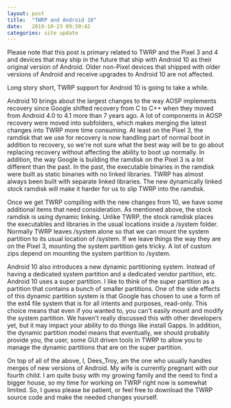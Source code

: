 ```yaml
---
layout: post
title:  "TWRP and Android 10"
date:   2019-10-23 09:39:42
categories: site update
---
```


Please note that this post is primary related to TWRP and the Pixel 3 and 4 and devices that may ship in the future that ship with Android 10 as their original version of Android. Older non-Pixel devices that shipped with older versions of Android and receive upgrades to Android 10 are not affected.

Long story short, TWRP support for Android 10 is going to take a while.

Android 10 brings about the largest changes to the way AOSP implements recovery since Google shifted recovery from C to C++ when they moved from Android 4.0 to 4.1 more than 7 years ago. A lot of components in AOSP recovery were moved into subfolders, which makes merging the latest changes into TWRP more time consuming. At least on the Pixel 3, the ramdisk that we use for recovery is now handling part of normal boot in addition to recovery, so we're not sure what the best way will be to go about replacing recovery without affecting the ability to boot up normally. In addition, the way Google is building the ramdisk on the Pixel 3 is a lot different than the past. In the past, the executable binaries in the ramdisk were built as static binaries with no linked libraries. TWRP has almost always been built with separate linked libraries. The new dynamically linked stock ramdisk will make it harder for us to slip TWRP into the ramdisk.

Once we get TWRP compiling with the new changes from 10, we have some additional items that need consideration. As mentioned above, the stock ramdisk is using dynamic linking. Unlike TWRP, the stock ramdisk places the executables and libraries in the usual locations inside a /system folder. Normally TWRP leaves /system alone so that we can mount the system partition to its usual location of /system. If we leave things the way they are on the Pixel 3, mounting the system partition gets tricky. A lot of custom zips depend on mounting the system partition to /system.

Android 10 also introduces a new dynamic partitioning system. Instead of having a dedicated system partition and a dedicated vendor partition, etc. Android 10 uses a super partition. I like to think of the super partition as a partition that contains a bunch of smaller partitions. One of the side effects of this dynamic partition system is that Google has chosen to use a form of the ext4 file system that is for all intents and purposes, read-only. This choice means that even if you wanted to, you can't easily mount and modify the system partition. We haven't really discussed this with other developers yet, but it may impact your ability to do things like install Gapps. In addition, the dynamic partition model means that eventually, we should probably provide you, the user, some GUI driven tools in TWRP to allow you to manage the dynamic partitions that are on the super partition.

On top of all of the above, I, Dees_Troy, am the one who usually handles merges of new versions of Android. My wife is currently pregnant with our fourth child. I am quite busy with my growing family and the need to find a bigger house, so my time for working on TWRP right now is somewhat limited. So, I guess please be patient, or feel free to download the TWRP source code and make the needed changes yourself.
